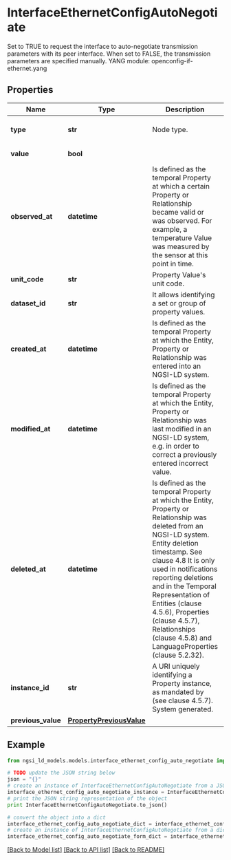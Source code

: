 # InterfaceEthernetConfigAutoNegotiate

Set to TRUE to request the interface to auto-negotiate transmission parameters with its peer interface. When set to FALSE, the transmission parameters are specified manually.  YANG module: openconfig-if-ethernet.yang 

## Properties

Name | Type | Description | Notes
------------ | ------------- | ------------- | -------------
**type** | **str** | Node type.  | [optional] [default to 'Property']
**value** | **bool** |  | [default to True]
**observed_at** | **datetime** | Is defined as the temporal Property at which a certain Property or Relationship became valid or was observed. For example, a temperature Value was measured by the sensor at this point in time.  | [optional] 
**unit_code** | **str** | Property Value&#39;s unit code.  | [optional] 
**dataset_id** | **str** | It allows identifying a set or group of property values.  | [optional] 
**created_at** | **datetime** | Is defined as the temporal Property at which the Entity, Property or Relationship was entered into an NGSI-LD system.  | [optional] [readonly] 
**modified_at** | **datetime** | Is defined as the temporal Property at which the Entity, Property or Relationship was last modified in an NGSI-LD system, e.g. in order to correct a previously entered incorrect value.  | [optional] [readonly] 
**deleted_at** | **datetime** | Is defined as the temporal Property at which the Entity, Property or Relationship was deleted from an NGSI-LD system.  Entity deletion timestamp. See clause 4.8 It is only used in notifications reporting deletions and in the Temporal Representation of Entities (clause 4.5.6), Properties (clause 4.5.7), Relationships (clause 4.5.8) and LanguageProperties (clause 5.2.32).  | [optional] [readonly] 
**instance_id** | **str** | A URI uniquely identifying a Property instance, as mandated by (see clause 4.5.7). System generated.  | [optional] [readonly] 
**previous_value** | [**PropertyPreviousValue**](PropertyPreviousValue.md) |  | [optional] 

## Example

```python
from ngsi_ld_models.models.interface_ethernet_config_auto_negotiate import InterfaceEthernetConfigAutoNegotiate

# TODO update the JSON string below
json = "{}"
# create an instance of InterfaceEthernetConfigAutoNegotiate from a JSON string
interface_ethernet_config_auto_negotiate_instance = InterfaceEthernetConfigAutoNegotiate.from_json(json)
# print the JSON string representation of the object
print InterfaceEthernetConfigAutoNegotiate.to_json()

# convert the object into a dict
interface_ethernet_config_auto_negotiate_dict = interface_ethernet_config_auto_negotiate_instance.to_dict()
# create an instance of InterfaceEthernetConfigAutoNegotiate from a dict
interface_ethernet_config_auto_negotiate_form_dict = interface_ethernet_config_auto_negotiate.from_dict(interface_ethernet_config_auto_negotiate_dict)
```
[[Back to Model list]](../README.md#documentation-for-models) [[Back to API list]](../README.md#documentation-for-api-endpoints) [[Back to README]](../README.md)


